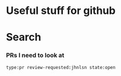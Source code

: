 # Useful stuff for github

# Search

### PRs I need to look at

`type:pr review-requested:jhnlsn state:open`

